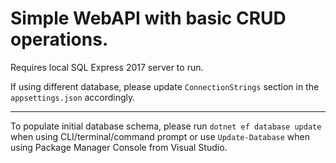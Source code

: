 # Simple WebAPI with basic CRUD operations.

Requires local SQL Express 2017 server to run.

If using different database, please update `ConnectionStrings` section in the `appsettings.json` accordingly.

---
To populate initial database schema, please run `dotnet ef database update` when using CLI/terminal/command prompt or use `Update-Database` when using Package Manager Console from Visual Studio.
